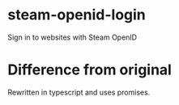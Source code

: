 # steam-openid-login
Sign in to websites with Steam OpenID

# Difference from original
Rewritten in typescript and uses promises.

